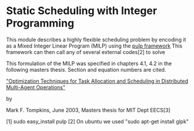 Static Scheduling with Integer Programming
==========================================

This module describes a highly flexible scheduling problem by encoding it as a
Mixed Integer Linear Program (MILP) using the 
[pulp framework](http://code.google.com/p/pulp-or/)
This framework can then call any of several external codes[2] to solve

This formulation of the MILP was specified in chapters 4.1, 4.2 in the
following masters thesis. Section and equation numbers are cited.

["Optimization Techniques for Task Allocation and Scheduling in Distributed Multi-Agent Operations"](http://dspace.mit.edu/bitstream/handle/1721.1/16974/53816027.pdf?sequence=1)

by

Mark F. Tompkins, June 2003, Masters thesis for MIT Dept EECS[3]

[1] sudo easy_install pulp
[2] On ubuntu we used "sudo apt-get install glpk"
